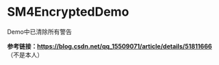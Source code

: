 # SM4EncryptedDemo

Demo中已清除所有警告

**参考链接：https://blog.csdn.net/qq_15509071/article/details/51811666** （不是本人）
